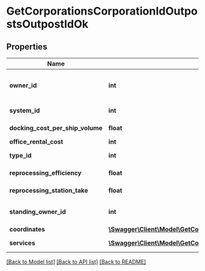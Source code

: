 # GetCorporationsCorporationIdOutpostsOutpostIdOk

## Properties
Name | Type | Description | Notes
------------ | ------------- | ------------- | -------------
**owner_id** | **int** | The entity that owns the station (e.g. the entity whose logo is on the station services bar) | 
**system_id** | **int** | The ID of the solar system the outpost rests in | 
**docking_cost_per_ship_volume** | **float** | docking_cost_per_ship_volume number | 
**office_rental_cost** | **int** | office_rental_cost integer | 
**type_id** | **int** | The type ID of the given outpost | 
**reprocessing_efficiency** | **float** | reprocessing_efficiency number | 
**reprocessing_station_take** | **float** | reprocessing_station_take number | 
**standing_owner_id** | **int** | The owner ID that sets the ability for someone to dock based on standings. | 
**coordinates** | [**\Swagger\Client\Model\GetCorporationsCorporationIdOutpostsOutpostIdOkCoordinates**](GetCorporationsCorporationIdOutpostsOutpostIdOkCoordinates.md) |  | [optional] 
**services** | [**\Swagger\Client\Model\GetCorporationsCorporationIdOutpostsOutpostIdOkServices[]**](GetCorporationsCorporationIdOutpostsOutpostIdOkServices.md) | A list of services the given outpost provides | 

[[Back to Model list]](../README.md#documentation-for-models) [[Back to API list]](../README.md#documentation-for-api-endpoints) [[Back to README]](../README.md)


